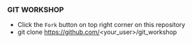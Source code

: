 ### GIT WORKSHOP
- Click the `Fork` button on top right corner on this repository
- git clone https://github.com/<your_user>/git_workshop

